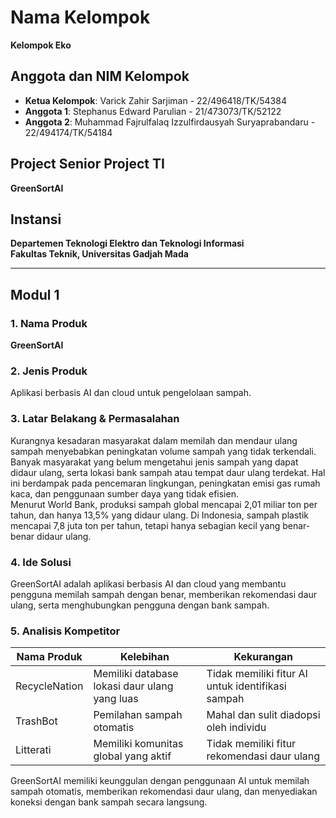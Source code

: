 # Nama Kelompok
**Kelompok Eko**

## Anggota dan NIM Kelompok
- **Ketua Kelompok**: Varick Zahir Sarjiman - 22/496418/TK/54384
- **Anggota 1**: Stephanus Edward Parulian - 21/473073/TK/52122
- **Anggota 2**: Muhammad Fajrulfalaq Izzulfirdausyah Suryaprabandaru - 22/494174/TK/54184

## Project Senior Project TI

**GreenSortAI**

## Instansi
**Departemen Teknologi Elektro dan Teknologi Informasi**  
**Fakultas Teknik, Universitas Gadjah Mada**

---

## Modul 1

### 1. Nama Produk
**GreenSortAI**

### 2. Jenis Produk
Aplikasi berbasis AI dan cloud untuk pengelolaan sampah.

### 3. Latar Belakang & Permasalahan
Kurangnya kesadaran masyarakat dalam memilah dan mendaur ulang sampah menyebabkan peningkatan volume sampah yang tidak terkendali. Banyak masyarakat yang belum mengetahui jenis sampah yang dapat didaur ulang, serta lokasi bank sampah atau tempat daur ulang terdekat. Hal ini berdampak pada pencemaran lingkungan, peningkatan emisi gas rumah kaca, dan penggunaan sumber daya yang tidak efisien.  
Menurut World Bank, produksi sampah global mencapai 2,01 miliar ton per tahun, dan hanya 13,5% yang didaur ulang. Di Indonesia, sampah plastik mencapai 7,8 juta ton per tahun, tetapi hanya sebagian kecil yang benar-benar didaur ulang.

### 4. Ide Solusi
GreenSortAI adalah aplikasi berbasis AI dan cloud yang membantu pengguna memilah sampah dengan benar, memberikan rekomendasi daur ulang, serta menghubungkan pengguna dengan bank sampah.

### 5. Analisis Kompetitor
| Nama Produk       | Kelebihan                                     | Kekurangan                              |
|-------------------|-----------------------------------------------|-----------------------------------------|
| RecycleNation     | Memiliki database lokasi daur ulang yang luas | Tidak memiliki fitur AI untuk identifikasi sampah |
| TrashBot          | Pemilahan sampah otomatis                    | Mahal dan sulit diadopsi oleh individu  |
| Litterati         | Memiliki komunitas global yang aktif          | Tidak memiliki fitur rekomendasi daur ulang |

GreenSortAI memiliki keunggulan dengan penggunaan AI untuk memilah sampah otomatis, memberikan rekomendasi daur ulang, dan menyediakan koneksi dengan bank sampah secara langsung.
